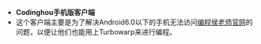 - **Codinghou手机版客户端**
-  这个客户端主要是为了解决Android6.0以下的手机无法访问[编程侯老师官网](https://codinghou.cn)的问题，以便让他们也能用上Turbowarp来进行编程。

